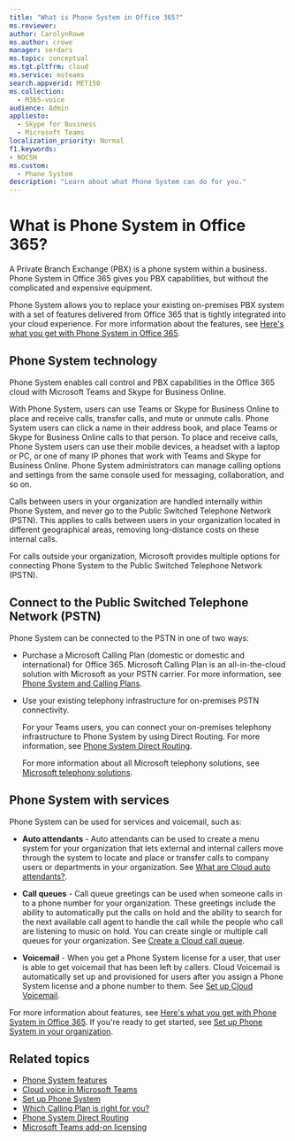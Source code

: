 ```yaml
---
title: "What is Phone System in Office 365?"
ms.reviewer: 
author: CarolynRowe
ms.author: crowe
manager: serdars
ms.topic: conceptual
ms.tgt.pltfrm: cloud
ms.service: msteams
search.appverid: MET150
ms.collection: 
  - M365-voice
audience: Admin
appliesto: 
  - Skype for Business
  - Microsoft Teams
localization_priority: Normal
f1.keywords:
- NOCSH
ms.custom: 
  - Phone System
description: "Learn about what Phone System can do for you."
---
```


# What is Phone System in Office 365?

A Private Branch Exchange (PBX) is a phone system within a business. Phone System in Office 365 gives you PBX capabilities, but without the complicated and expensive equipment. 

Phone System allows you to replace your existing on-premises PBX system with a set of features delivered from Office 365 that is tightly integrated into your cloud experience. For more information about the features, see [Here's what you get with Phone System in Office 365](here-s-what-you-get-with-phone-system.md).

## Phone System technology

Phone System enables call control and PBX capabilities in the Office 365 cloud with Microsoft Teams and Skype for Business Online. 
  
With Phone System, users can use Teams or Skype for Business Online to place and receive calls, transfer calls, and mute or unmute calls. Phone System users can click a name in their address book, and place Teams or Skype for Business Online calls to that person. To place and receive calls, Phone System users can use their mobile devices, a headset with a laptop or PC, or one of many IP phones that work with Teams and Skype for Business Online. Phone System administrators can manage calling options and settings from the same console used for messaging, collaboration, and so on.
  
Calls between users in your organization are handled internally within Phone System, and never go to the Public Switched Telephone Network (PSTN). This applies to calls between users in your organization located in different geographical areas, removing long-distance costs on these internal calls.

For calls outside your organization, Microsoft provides multiple options for connecting Phone System to the Public Switched Telephone Network (PSTN).

## Connect to the Public Switched Telephone Network (PSTN)
  
Phone System can be connected to the PSTN in one of two ways:
  
- Purchase a Microsoft Calling Plan (domestic or domestic and international) for Office 365. Microsoft Calling Plan is an all-in-the-cloud solution with Microsoft as your PSTN carrier. For more information, see [Phone System and Calling Plans](calling-plan-landing-page.md).

- Use your existing telephony infrastructure for on-premises PSTN connectivity.

  For your Teams users, you can connect your on-premises telephony infrastructure to Phone System by using Direct Routing. For more information, see [Phone System Direct Routing](direct-routing-landing-page.md).

  For more information about all Microsoft telephony solutions, see [Microsoft telephony solutions](https://docs.microsoft.com/SkypeForBusiness/hybrid/msft-telephony-solutions).


## Phone System with services

 Phone System can be used for services and voicemail, such as:

- **Auto attendants** -  Auto attendants can be used to create a menu system for your organization that lets external and internal callers move through the system to locate and place or transfer calls to company users or departments in your organization. See [What are Cloud auto attendants?](what-are-phone-system-auto-attendants.md).

- **Call queues** -  Call queue greetings can be used when someone calls in to a phone number for your organization. These greetings include the ability to automatically put the calls on hold and the ability to search for the next available call agent to handle the call while the people who call are listening to music on hold. You can create single or multiple call queues for your organization. See [Create a Cloud call queue](create-a-phone-system-call-queue.md).

- **Voicemail** -  When you get a Phone System license for a user, that user is able to get voicemail that has been left by callers. Cloud Voicemail is automatically set up and provisioned for users after you assign a Phone System license and a phone number to them. See [Set up Cloud Voicemail](set-up-phone-system-voicemail.md).

For more information about features, see [Here's what you get with Phone System in Office 365](here-s-what-you-get-with-phone-system.md). If you're ready to get started, see [Set up Phone System in your organization](setting-up-your-phone-system.md).

## Related topics

- [Phone System features](here-s-what-you-get-with-phone-system.md)
- [Cloud voice in Microsoft Teams](cloud-voice-landing-page.md)
- [Set up Phone System](setting-up-your-phone-system.md)
- [Which Calling Plan is right for you?](calling-plan-landing-page.md)
- [Phone System Direct Routing](direct-routing-landing-page.md)
- [Microsoft Teams add-on licensing](teams-add-on-licensing/microsoft-teams-add-on-licensing.md)

